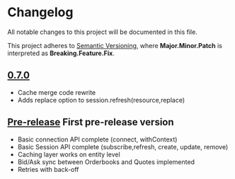 # Changelog
All notable changes to this project will be documented in this file.

This project adheres to [Semantic Versioning](http://semver.org/),
where **Major.Minor.Patch** is interpreted as **Breaking.Feature.Fix**.

<!-- ## [Unreleased] -->
<!-- ### Added -->
<!-- ### Removed -->
<!-- ### Fixed -->

## [0.7.0]
- Cache merge code rewrite
- Adds replace option to session.refresh(resource,replace)

## [Pre-release] First pre-release version
- Basic connection API complete (connect, withContext)
- Basic Session API complete (subscribe,refresh, create, update, remove)
- Caching layer works on entity level
- Bid/Ask sync between Orderbooks and Quotes implemented
- Retries with back-off


[0.7.0]: https://github.com/six-sdk/six-javascript-sdk/compare/v0.7.0...HEAD
[Unreleased]: https://github.com/six-sdk/six-javascript-sdk/compare/v0.7.0...HEAD
[Pre-release]: https://github.com/six-sdk/six-javascript-sdk/compare/v0.7.0...HEAD
